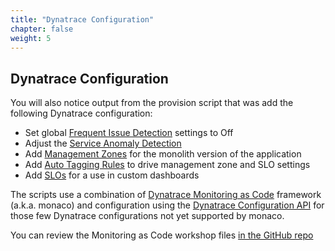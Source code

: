 ```yaml
---
title: "Dynatrace Configuration"
chapter: false
weight: 5
---
```

## Dynatrace Configuration

You will also notice output from the provision script that was add the following Dynatrace configuration: 

* Set global <a href="https://www.dynatrace.com/support/help/how-to-use-dynatrace/problem-detection-and-analysis/problem-detection/detection-of-frequent-issues/" target="_blank">Frequent Issue Detection</a> settings to Off
* Adjust the <a href="https://www.dynatrace.com/support/help/shortlink/problem-detection-sensitivity-services" target="_blank">Service Anomaly Detection</a>
* Add <a href="https://www.dynatrace.com/support/help/how-to-use-dynatrace/management-zones/" target="_blank">Management Zones</a> for the monolith version of the application
* Add <a href="https://www.dynatrace.com/support/help/how-to-use-dynatrace/tags-and-metadata/" target="_blank">Auto Tagging Rules</a> to drive management zone and SLO settings
* Add <a href="https://www.dynatrace.com/support/help/how-to-use-dynatrace/service-level-objectives/" target="_blank">SLOs</a> for a use in custom dashboards

The scripts use a combination of [Dynatrace Monitoring as Code](https://github.com/dynatrace-oss/dynatrace-monitoring-as-code) framework (a.k.a. monaco) and configuration using the [Dynatrace Configuration API](https://www.dynatrace.com/support/help/dynatrace-api/configuration-api/) for those few Dynatrace configurations not yet supported by monaco.  

You can review the Monitoring as Code workshop files [in the GitHub repo](https://github.com/dt-alliances-workshops/aws-modernization-dt-orders-setup/tree/main/workshop-config)

